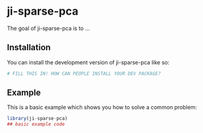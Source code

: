 
# ji-sparse-pca

<!-- badges: start -->
<!-- badges: end -->

The goal of ji-sparse-pca is to ...

## Installation

You can install the development version of ji-sparse-pca like so:

``` r
# FILL THIS IN! HOW CAN PEOPLE INSTALL YOUR DEV PACKAGE?
```

## Example

This is a basic example which shows you how to solve a common problem:

``` r
library(ji-sparse-pca)
## basic example code
```

